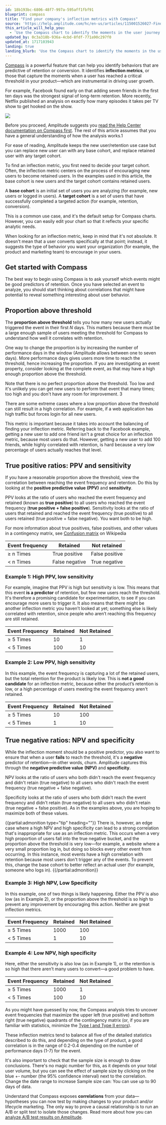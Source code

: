 ```yaml
---
id: 18b193bc-6806-48f7-997a-595aff1fbf91
blueprint: compass
title: "Find your company's inflection metrics with Compass"
source: 'https://help.amplitude.com/hc/en-us/articles/115001526027-Find-your-company-s-inflection-metrics-with-Compass'
this_article_will_help_you:
  - 'Use the Compass chart to identify the moments in the user journey that are critical to driving growth'
updated_by: 0c3a318b-936a-4cbd-8fdf-771a90c297f0
updated_at: 1717103943
landing: true
landing_blurb: 'Use the Compass chart to identify the moments in the user journey that are critical to driving growth'
---
```

[Compass](/docs/analytics/charts/compass/compass-aha-moment) is a powerful feature that can help you identify behaviors that are predictive of retention or conversion. It identifies **inflection metrics**, or those that capture the moments when a user has reached a critical threshold in your product—which are instrumental in driving user growth.

For example, Facebook found early on that adding seven friends in the first ten days was the strongest signal of long-term retention. More recently, Netflix published an analysis on exactly how many episodes it takes per TV show to get hooked on the show.

![](/docs/output/img/compass/Screen_Shot_2017-01-18_at_4.22.46_PM.png)

Before you proceed, Amplitude suggests you [read the Help Center documentation on Compass first](/docs/analytics/charts/compass/compass-aha-moment). The rest of this article assumes that you have a general understanding of how the analysis works.1

For ease of reading, Amplitude keeps the new user/retention use case but you can replace new user can with any base cohort, and replace retained user with any target cohort.

To find an inflection metric, you first need to decide your target cohort. Often, the inflection metric centers on the process of encouraging new users to become retained users. In the examples used in this article, the base cohort is new users and the target cohort contains retained users.

A **base cohort** is an initial set of users you are analyzing (for example, new users or logged in users). A **target cohort** is a set of users that have successfully completed a targeted action (for example, retention, conversion).

This is a common use case, and it's the default setup for Compass charts. However, you can easily edit your chart so that it reflects your specific analytic needs.

When looking for an inflection metric, keep in mind that it's not absolute. It doesn't mean that a user converts specifically at that point; instead, it suggests the type of behavior you want your organization (for example, the product and marketing team) to encourage in your users. 

## Get started with Compass

The best way to begin using Compass is to ask yourself which events might be good predictors of retention. Once you have selected an event to analyze, you should start thinking about correlations that might have potential to reveal something interesting about user behavior.

## Proportion above threshold

The **proportion above threshold** tells you how many new users actually triggered the event in their first *N* days. This matters because there must be a large enough sample of users meeting the threshold for Compass to understand how well it correlates with retention.

One way to change the proportion is by increasing the number of performance days in the window (Amplitude allows between one to seven days). More performance days gives users more time to reach the threshold, hence increasing the proportion. If you are investigating an event property, consider looking at the complete event, as that may have a high enough proportion above the threshold.

Note that there is no perfect proportion above the threshold. Too low and it's unlikely you can get new users to perform that event that many times; too high and you don't have any room for improvement. 3

There are some extreme cases where a low proportion above the threshold can still result in a high correlation. For example, if a web application has high traffic but forces login for all new users.

This metric is important because it takes into account the balancing of finding your inflection metric. Referring back to the Facebook example, getting a new user to add one friend isn't a great choice for an inflection metric, because most users do that. However, getting a new user to add 100 friends, while highly correlated with retention, is hard because a very low percentage of users actually reaches that level.

## True positive ratios: PPV and sensitivity

If you have a reasonable proportion above the threshold, view the correlation between reaching the event frequency and retention. Do this by looking at the **positive predictive value** **(PPV)** and **sensitivity**.

PPV looks at the ratio of users who reached the event frequency and retained (known as **true positive**) to all users who reached the event frequency (**true positive + false positive**). Sensitivity looks at the ratio of users that retained and reached the event frequency (true positive) to all users retained (true positive + false negative). You want both to be high.

For more information about true positives, false positives, and other values in a contingency matrix, see [Confusion matrix](https://en.wikipedia.org/wiki/Confusion_matrix) on Wikipedia

| **Event frequency** | **Retained** | **Not retained** |
| --- | --- | --- |
| ≥ n Times | True positive | False positive |
| < n Times | False negative | True negative |

### Example 1: High PPV, low sensitivity

For example, imagine that PPV is high but sensitivity is low. This means that this event **is a predictor** of retention, but few new users reach the threshold. It's therefore a promising candidate for experimentation, to see if you can encourage more users to trigger it. It also means that there might be another inflection metric you haven’t looked at yet; something else is likely correlated with retention, since people who aren’t reaching this frequency are still retained.

| **Event Frequency** | **Retained** | **Not Retained** |
| --- | --- | --- |
| ≥ 5 Times | 10 | 1 |
| < 5 Times | 100 | 10 |

### Example 2: Low PPV, high sensitivity

In this example, the event frequency is capturing a lot of the retained users, but the total retention for the product is likely low. This is **not a good candidate** for an inflection metric, because either the product’s retention is low, or a high percentage of users meeting the event frequency aren't retained.

| **Event Frequency** | **Retained** | **Not Retained** |
| --- | --- | --- |
| ≥ 5 Times | 10 | 100 |
| < 5 Times | 1 | 10 |

## True negative ratios: NPV and specificity

While the inflection moment should be a positive predictor, you also want to ensure that when a user **fails** to reach the threshold, it's a **negative** predictor of retention—in other words, churn. Amplitude captures this through the **negative predictive value** **(NPV)** and **specificity**.

NPV looks at the ratio of users who both didn't reach the event frequency and didn't retain (true negative) to all users who didn't reach the event frequency (true negative + false negative).

Specificity looks at the ratio of users who both didn't reach the event frequency and didn't retain (true negative) to all users who didn't retain (true negative + false positive). As in the examples above, you are hoping to maximize both of these values.

{{partial:admonition type="tip" heading=""}}
There is, however, an edge case where a high NPV and high specificity can lead to a strong correlation that's inappropriate for use as an inflection metric. This occurs when a very high proportion of users fall into the true negative bucket, and the proportion above the threshold is very low—for example, a website where a very small proportion log in, but doing so blocks every other event from occurring. In this instance, most events have a high correlation with retention because most users don't trigger any of the events. To prevent this, change the base cohort to better reflect an actual user (for example, someone who logs in).
{{/partial:admonition}}

### Example 3: High NPV, Low Specificity

In this example, one of two things is likely happening. Either the PPV is also low (as in Example 2), or the proportion above the threshold is so high to prevent any improvement by encouraging this action. Neither are great inflection metrics.

| **Event Frequency** | **Retained** | **Not Retained** |
| --- | --- | --- |
| ≥ 5 Times | 1000 | 100 |
| < 5 Times | 1 | 10 |

### Example 4: Low NPV, high specificity

Here, either the sensitivity is also low (as in Example 1), or the retention is so high that there aren’t many users to convert—a good problem to have.

| **Event Frequency** | **Retained** | **Not Retained** |
| --- | --- | --- |
| ≥ 5 Times | 1000 | 1 |
| < 5 Times | 100 | 10 |

As you might have guessed by now, the Compass analysis tries to uncover event frequencies that maximize the upper left (true positive) and bottom right (true negative) quadrants of the contingency matrix (or, if you are familiar with statistics, minimize the [Type I and Type II errors](https://en.wikipedia.org/wiki/Type_I_and_type_II_errors)).  

These inflection metrics tend to balance all five of the detailed statistics described to do this, and depending on the type of product, a good correlation is in the range of 0.2-0.4 depending on the number of performance days (1-7) for the event.

It's also important to check that the sample size is enough to draw conclusions. There's no magic number for this, as it depends on your total user volume, but you can see the effect of sample size by clicking on the blue +- number (the 95% confidence interval) next to the correlation. Change the date range to increase  Sample size can: You can use up to 90 days of data.

Understand that Compass exposes **correlations** from your data—hypotheses you can now test by making changes to your product and/or lifecycle marketing. The only way to prove a causal relationship is to run an A/B or split test to isolate those changes. Read more about how you can [analyze A/B test results on Amplitude](https://help.amplitude.com/hc/en-us/articles/115001580108).